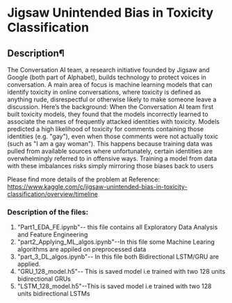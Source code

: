 # Jigsaw Unintended Bias in Toxicity Classification

## Description¶
The Conversation AI team, a research initiative founded by Jigsaw and Google (both part of Alphabet), builds technology to protect voices in conversation. A main area of focus is machine learning models that can identify toxicity in online conversations, where toxicity is defined as anything rude, disrespectful or otherwise likely to make someone leave a discussion.
Here’s the background: When the Conversation AI team first built toxicity models, they found that the models incorrectly learned to associate the names of frequently attacked identities with toxicity. Models predicted a high likelihood of toxicity for comments containing those identities (e.g. "gay"), even when those comments were not actually toxic (such as "I am a gay woman"). This happens because training data was pulled from available sources where unfortunately, certain identities are overwhelmingly referred to in offensive ways. Training a model from data with these imbalances risks simply mirroring those biases back to users

Please find more details of the problem at
Reference: https://www.kaggle.com/c/jigsaw-unintended-bias-in-toxicity-classification/overview/timeline

### Description of the files:
1. "Part1_EDA_FE.ipynb"-- this file contains all Exploratory Data Analysis and Feature Engineering
2. "part2_Applying_ML_algos.ipynb"--In this file some Machine Learing algorithms are appiled on preprocessed data 
3. "part_3_DL_algos.ipynb"-- In this file both Bidirectional LSTM/GRU are applied. 
4. "GRU_128_model.h5"-- This is saved model i.e trained with two 128 units bidirectional GRUs
5. "LSTM_128_model.h5"--This is saved model i.e trained with two 128 units bidirectional LSTMs 
